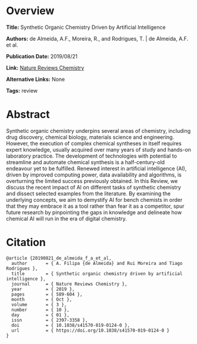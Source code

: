 # Overview
**Title:**
Synthetic Organic Chemistry Driven by Artificial Intelligence

**Authors:**
de Almeida, A.F., Moreira, R., and Rodrigues, T. |
de Almeida, A.F. et al.

**Publication Date:**
2019/08/21

**Link:**
[Nature Reviews Chemistry](https://www.nature.com/articles/s41570-019-0124-0)

**Alternative Links:**
None

**Tags:**
review


# Abstract
Synthetic organic chemistry underpins several areas of chemistry, including drug discovery, chemical biology, materials science and engineering.
However, the execution of complex chemical syntheses in itself requires expert knowledge, usually acquired over many years of study and hands-on laboratory practice.
The development of technologies with potential to streamline and automate chemical synthesis is a half-century-old endeavour yet to be fulfilled.
Renewed interest in artificial intelligence (AI), driven by improved computing power, data availability and algorithms, is overturning the limited success previously obtained.
In this Review, we discuss the recent impact of AI on different tasks of synthetic chemistry and dissect selected examples from the literature.
By examining the underlying concepts, we aim to demystify AI for bench chemists in order that they may embrace it as a tool rather than fear it as a competitor, spur future research by pinpointing the gaps in knowledge and delineate how chemical AI will run in the era of digital chemistry.


# Citation
```
@article {20190821_de_almeida_f_a_et_al,
  author       = { A. Filipa {de Almeida} and Rui Moreira and Tiago Rodrigues },
  title        = { Synthetic organic chemistry driven by artificial intelligence },
  journal      = { Nature Reviews Chemistry },
  year         = { 2019 },
  pages        = { 589-604 },
  month        = { Oct },
  volume       = { 3 },
  number       = { 10 },
  day          = { 01 },
  issn         = { 2397-3358 },
  doi          = { 10.1038/s41570-019-0124-0 },
  url          = { https://doi.org/10.1038/s41570-019-0124-0 }
}
```
